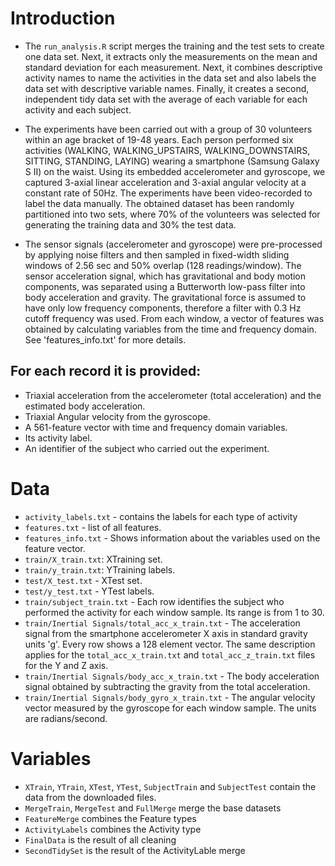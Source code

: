 # Introduction


  * The `run_analysis.R` script merges the training and the test sets to create one data set. Next, it extracts only the measurements on     the mean and standard deviation for each measurement. Next, it combines descriptive activity names to name the activities in the         data set and also labels the data set with descriptive variable names. Finally, it creates a second, independent tidy data set with       the average of each variable for each activity and each subject.
  
  * The experiments have been carried out with a group of 30 volunteers within an age bracket of 19-48 years. Each person performed six       activities (WALKING, WALKING_UPSTAIRS, WALKING_DOWNSTAIRS, SITTING, STANDING, LAYING) wearing a smartphone (Samsung Galaxy S II) on       the waist. Using its embedded accelerometer and gyroscope, we captured 3-axial linear acceleration and 3-axial angular velocity at a     constant rate of 50Hz. The experiments have been video-recorded to label the data manually. The obtained dataset has been randomly       partitioned into two sets, where 70% of the volunteers was selected for generating the training data and 30% the test data. 

  * The sensor signals (accelerometer and gyroscope) were pre-processed by applying noise filters and then sampled in fixed-width sliding     windows of 2.56 sec and 50% overlap (128 readings/window). The sensor acceleration signal, which has gravitational and body motion       components, was separated using a Butterworth low-pass filter into body acceleration and gravity. The gravitational force is assumed     to have only low frequency components, therefore a filter with 0.3 Hz cutoff frequency was used. From each window, a vector of           features was obtained by calculating variables from the time and frequency domain. See 'features_info.txt' for more details. 

## For each record it is provided:

  - Triaxial acceleration from the accelerometer (total acceleration) and the estimated body acceleration.
  - Triaxial Angular velocity from the gyroscope. 
  - A 561-feature vector with time and frequency domain variables. 
  - Its activity label. 
  - An identifier of the subject who carried out the experiment.  

# Data
 
 * `activity_labels.txt` - contains the labels for each type of activity
 * `features.txt` - list of all features.
 * `features_info.txt` - Shows information about the variables used on the feature vector.
 * `train/X_train.txt`: XTraining set.
 * `train/y_train.txt`: YTraining labels.
 * `test/X_test.txt` - XTest set.
 * `test/y_test.txt` - YTest labels. 
 * `train/subject_train.txt` - Each row identifies the subject who performed the activity for each window sample. Its range is from 1 to 30. 
 * `train/Inertial Signals/total_acc_x_train.txt` - The acceleration signal from the smartphone accelerometer X axis in standard gravity units 'g'. Every row shows a     128 element vector. The same description applies for the `total_acc_x_train.txt` and `total_acc_z_train.txt` files for the Y and Z axis. 
 * `train/Inertial Signals/body_acc_x_train.txt` - The body acceleration signal obtained by subtracting the gravity from the total acceleration. 
 * `train/Inertial Signals/body_gyro_x_train.txt` - The angular velocity vector measured by the gyroscope for each window sample. The units are radians/second.

# Variables

* `XTrain`, `YTrain`, `XTest`, `YTest`, `SubjectTrain` and `SubjectTest` contain the data from the downloaded files.
* `MergeTrain`, `MergeTest` and `FullMerge` merge the base datasets
* `FeatureMerge` combines the Feature types
* `ActivityLabels` combines the Activity type
* `FinalData` is the result of all cleaning
* `SecondTidySet` is the result of the ActivityLable merge

# 
